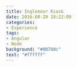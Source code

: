```yaml
---
title: Inglemoor Kiosk
date: 2016-08-20 18:22:09
categories:
- Experience
tags:
- Angular
- Node
background: "#00798c"
text: "#ffffff"
---
```

